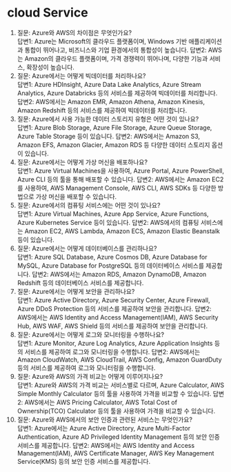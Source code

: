 # cloud Service

1. 질문: Azure와 AWS의 차이점은 무엇인가요?  
답변1: Azure는 Microsoft의 클라우드 플랫폼이며, Windows 기반 애플리케이션과 통합이 뛰어나고, 비즈니스와 기업 환경에서의 통합성이 높습니다.
답변2: AWS는 Amazon의 클라우드 플랫폼이며, 가격 경쟁력이 뛰어나며, 다양한 기능과 서비스, 확장성이 높습니다.
2. 질문: Azure에서는 어떻게 빅데이터를 처리하나요?  
답변1: Azure HDInsight, Azure Data Lake Analytics, Azure Stream Analytics, Azure Databricks 등의 서비스를 제공하여 빅데이터를 처리합니다.
답변2: AWS에서는 Amazon EMR, Amazon Athena, Amazon Kinesis, Amazon Redshift 등의 서비스를 제공하여 빅데이터를 처리합니다.
3. 질문: Azure에서 사용 가능한 데이터 스토리지 유형은 어떤 것이 있나요?  
답변1: Azure Blob Storage, Azure File Storage, Azure Queue Storage, Azure Table Storage 등이 있습니다.
답변2: AWS에서는 Amazon S3, Amazon EFS, Amazon Glacier, Amazon RDS 등 다양한 데이터 스토리지 옵션이 있습니다.
4. 질문: Azure에서는 어떻게 가상 머신을 배포하나요?  
답변1: Azure Virtual Machines을 사용하여, Azure Portal, Azure PowerShell, Azure CLI 등의 툴을 통해 배포할 수 있습니다.
답변2: AWS에서는 Amazon EC2를 사용하여, AWS Management Console, AWS CLI, AWS SDKs 등 다양한 방법으로 가상 머신을 배포할 수 있습니다.
5. 질문: Azure에서의 컴퓨팅 서비스에는 어떤 것이 있나요?  
답변1: Azure Virtual Machines, Azure App Service, Azure Functions, Azure Kubernetes Service 등이 있습니다.
답변2: AWS에서의 컴퓨팅 서비스에는 Amazon EC2, AWS Lambda, Amazon ECS, Amazon Elastic Beanstalk 등이 있습니다.
6. 질문: Azure에서는 어떻게 데이터베이스를 관리하나요?  
답변1: Azure SQL Database, Azure Cosmos DB, Azure Database for MySQL, Azure Database for PostgreSQL 등의 데이터베이스 서비스를 제공합니다.
답변2: AWS에서는 Amazon RDS, Amazon DynamoDB, Amazon Redshift 등의 데이터베이스 서비스를 제공합니다.
7. 질문: Azure에서는 어떻게 보안을 관리하나요?  
답변1: Azure Active Directory, Azure Security Center, Azure Firewall, Azure DDoS Protection 등의 서비스를 제공하여 보안을 관리합니다.
답변2: AWS에서는 AWS Identity and Access Management(IAM), AWS Security Hub, AWS WAF, AWS Shield 등의 서비스를 제공하여 보안을 관리합니다.
8. 질문: Azure에서는 어떻게 로그와 모니터링을 수행하나요?  
답변1: Azure Monitor, Azure Log Analytics, Azure Application Insights 등의 서비스를 제공하여 로그와 모니터링을 수행합니다.
답변2: AWS에서는 Amazon CloudWatch, AWS CloudTrail, AWS Config, Amazon GuardDuty 등의 서비스를 제공하여 로그와 모니터링을 수행합니다.
9. 질문: Azure와 AWS의 가격 비교는 어떻게 이루어지나요?  
답변1: Azure와 AWS의 가격 비교는 서비스별로 다르며, Azure Calculator, AWS Simple Monthly Calculator 등의 툴을 사용하여 가격을 비교할 수 있습니다.
답변2: AWS에서는 AWS Pricing Calculator, AWS Total Cost of Ownership(TCO) Calculator 등의 툴을 사용하여 가격을 비교할 수 있습니다.
10. 질문: Azure와 AWS에서의 보안 인증과 관련된 서비스는 무엇인가요?  
답변1: Azure에서는 Azure Active Directory, Azure Multi-Factor Authentication, Azure AD Privileged Identity Management 등의 보안 인증 서비스를 제공합니다.
답변2: AWS에서는 AWS Identity and Access Management(IAM), AWS Certificate Manager, AWS Key Management Service(KMS) 등의 보안 인증 서비스를 제공합니다.